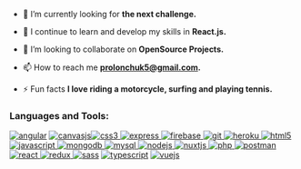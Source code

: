 
-   🔭 I’m currently looking for  **the next challenge.**
    
-   🌱 I continue to learn and develop my skills in  **React.js.**
    
-   👯 I’m looking to collaborate on  **OpenSource Projects.**
    
-   📫 How to reach me  **[prolonchuk5@gmail.com](mailto:prolonchuk5@gmail.com).**
    
-   ⚡ Fun facts  **I love riding a motorcycle, surfing and playing tennis.**
    

### Languages and Tools:

[![angular ](https://camo.githubusercontent.com/9eecc42439347332f256a326363924551042f5b96235f972982512199476611a/68747470733a2f2f616e67756c61722e696f2f6173736574732f696d616765732f6c6f676f732f616e67756c61722f616e67756c61722e737667)](https://angular.io/) [![canvasjs](https://raw.githubusercontent.com/Hardik0307/Hardik0307/master/assets/canvasjs-charts.svg)](https://canvasjs.com/)[![css3](https://raw.githubusercontent.com/devicons/devicon/master/icons/css3/css3-original-wordmark.svg)  ](https://www.w3schools.com/css/)[![express](https://raw.githubusercontent.com/devicons/devicon/master/icons/express/express-original-wordmark.svg)  ](https://expressjs.com/)[![firebase](https://camo.githubusercontent.com/dd4b2422ed3bfc9da88c43d18550375c66f9584327dff7ecc19315ce50b96f07/68747470733a2f2f7777772e766563746f726c6f676f2e7a6f6e652f6c6f676f732f66697265626173652f66697265626173652d69636f6e2e737667)  ](https://firebase.google.com/)[![git](https://camo.githubusercontent.com/fbfcb9e3dc648adc93bef37c718db16c52f617ad055a26de6dc3c21865c3321d/68747470733a2f2f7777772e766563746f726c6f676f2e7a6f6e652f6c6f676f732f6769742d73636d2f6769742d73636d2d69636f6e2e737667)  ](https://git-scm.com/)[![heroku](https://camo.githubusercontent.com/df12cb598044a3f38efc1f45e3580558c324cf8789b79487125044eeebcc4dee/68747470733a2f2f7777772e766563746f726c6f676f2e7a6f6e652f6c6f676f732f6865726f6b752f6865726f6b752d69636f6e2e737667)  ](https://heroku.com/)[![html5](https://raw.githubusercontent.com/devicons/devicon/master/icons/html5/html5-original-wordmark.svg)  ](https://www.w3.org/html/)[![javascript](https://raw.githubusercontent.com/devicons/devicon/master/icons/javascript/javascript-original.svg)  ](https://developer.mozilla.org/en-US/docs/Web/JavaScript)[![mongodb](https://raw.githubusercontent.com/devicons/devicon/master/icons/mongodb/mongodb-original-wordmark.svg)  ](https://www.mongodb.com/)[![mysql](https://raw.githubusercontent.com/devicons/devicon/master/icons/mysql/mysql-original-wordmark.svg)  ](https://www.mysql.com/)[![nodejs](https://raw.githubusercontent.com/devicons/devicon/master/icons/nodejs/nodejs-original-wordmark.svg)  ](https://nodejs.org/)[![nuxtjs](https://camo.githubusercontent.com/faa52408def7e90dd8b2c84a09a62bf675ba11152395c61dae6a131458fbbae8/68747470733a2f2f7777772e766563746f726c6f676f2e7a6f6e652f6c6f676f732f6e7578746a732f6e7578746a732d69636f6e2e737667)  ](https://nuxtjs.org/)[![php](https://raw.githubusercontent.com/devicons/devicon/master/icons/php/php-original.svg)  ](https://www.php.net/)[![postman](https://camo.githubusercontent.com/93b32389bf746009ca2370de7fe06c3b5146f4c99d99df65994f9ced0ba41685/68747470733a2f2f7777772e766563746f726c6f676f2e7a6f6e652f6c6f676f732f676574706f73746d616e2f676574706f73746d616e2d69636f6e2e737667)  ](https://postman.com/)[![react](https://raw.githubusercontent.com/devicons/devicon/master/icons/react/react-original-wordmark.svg)  ](https://reactjs.org/)[![redux](https://raw.githubusercontent.com/devicons/devicon/master/icons/redux/redux-original.svg)  ](https://redux.js.org/)[![sass](https://raw.githubusercontent.com/devicons/devicon/master/icons/sass/sass-original.svg)](https://sass-lang.com/) [![typescript](https://raw.githubusercontent.com/devicons/devicon/master/icons/typescript/typescript-original.svg)](https://www.typescriptlang.org/)  [![vuejs](https://raw.githubusercontent.com/devicons/devicon/master/icons/vuejs/vuejs-original-wordmark.svg)](https://vuejs.org/)
